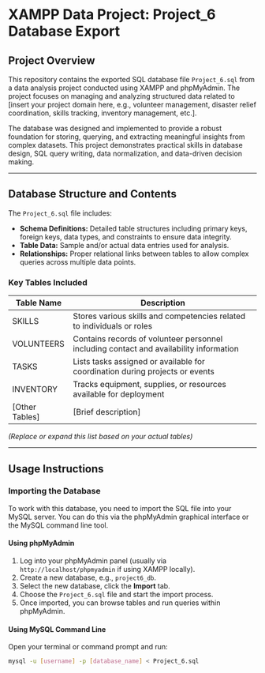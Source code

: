 # XAMPP Data Project: Project_6 Database Export

## Project Overview

This repository contains the exported SQL database file `Project_6.sql` from a data analysis project conducted using XAMPP and phpMyAdmin. The project focuses on managing and analyzing structured data related to [insert your project domain here, e.g., volunteer management, disaster relief coordination, skills tracking, inventory management, etc.].

The database was designed and implemented to provide a robust foundation for storing, querying, and extracting meaningful insights from complex datasets. This project demonstrates practical skills in database design, SQL query writing, data normalization, and data-driven decision making.

---

## Database Structure and Contents

The `Project_6.sql` file includes:

- **Schema Definitions:** Detailed table structures including primary keys, foreign keys, data types, and constraints to ensure data integrity.
- **Table Data:** Sample and/or actual data entries used for analysis.
- **Relationships:** Proper relational links between tables to allow complex queries across multiple data points.

### Key Tables Included

| Table Name | Description                             |
|------------|-------------------------------------|
| SKILLS     | Stores various skills and competencies related to individuals or roles |
| VOLUNTEERS | Contains records of volunteer personnel including contact and availability information |
| TASKS      | Lists tasks assigned or available for coordination during projects or events |
| INVENTORY  | Tracks equipment, supplies, or resources available for deployment |
| [Other Tables] | [Brief description]                 |

*(Replace or expand this list based on your actual tables)*

---

## Usage Instructions

### Importing the Database

To work with this database, you need to import the SQL file into your MySQL server. You can do this via the phpMyAdmin graphical interface or the MySQL command line tool.

#### Using phpMyAdmin

1. Log into your phpMyAdmin panel (usually via `http://localhost/phpmyadmin` if using XAMPP locally).
2. Create a new database, e.g., `project6_db`.
3. Select the new database, click the **Import** tab.
4. Choose the `Project_6.sql` file and start the import process.
5. Once imported, you can browse tables and run queries within phpMyAdmin.

#### Using MySQL Command Line

Open your terminal or command prompt and run:

```bash
mysql -u [username] -p [database_name] < Project_6.sql
